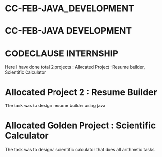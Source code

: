 # CC-FEB-JAVA_DEVELOPMENT
# CC-FEB-JAVA DEVELOPMENT

# CODECLAUSE INTERNSHIP
Here I have done total 2 projects : Allocated Project -Resume builder, Scientific Calculator

# Allocated Project 2 : Resume Builder
The task was to design resume  builder using java

# Allocated Golden Project : Scientific Calculator
The task was to designa scientific calculator that does all arithmetic tasks
